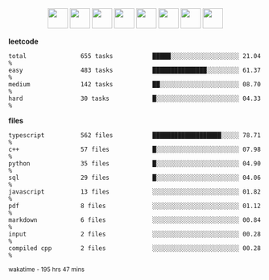 <div align="center"><img src="https://assets.leetcode.com/static_assets/marketing/2024-100-lg.png" width="40" height="40"> <img src="https://assets.leetcode.com/static_assets/marketing/2024-50-lg.png" width="40" height="40"> <img src="https://assets.leetcode.com/static_assets/marketing/lg50.png" width="40" height="40"> <img src="https://leetcode.com/static/images/badges/dcc-2024-3.png" width="40" height="40"> <img src="https://leetcode.com/static/images/badges/dcc-2024-2.png" width="40" height="40"> <img src="https://leetcode.com/static/images/badges/dcc-2024-1.png" width="40" height="40"> <img src="https://leetcode.com/static/images/badges/dcc-2023-12.png" width="40" height="40"> <img src="https://leetcode.com/static/images/badges/dcc-2023-11.png" width="40" height="40"> </div>

**leetcode**
```text
total               655 tasks           █████░░░░░░░░░░░░░░░░░░░ 21.04 %             
easy                483 tasks           ███████████████░░░░░░░░░ 61.37 %             
medium              142 tasks           ██░░░░░░░░░░░░░░░░░░░░░░ 08.70 %             
hard                30 tasks            █░░░░░░░░░░░░░░░░░░░░░░░ 04.33 %             
```

**files**
```text
typescript          562 files           ███████████████████░░░░░ 78.71 %             
c++                 57 files            █░░░░░░░░░░░░░░░░░░░░░░░ 07.98 %             
python              35 files            █░░░░░░░░░░░░░░░░░░░░░░░ 04.90 %             
sql                 29 files            █░░░░░░░░░░░░░░░░░░░░░░░ 04.06 %             
javascript          13 files            ░░░░░░░░░░░░░░░░░░░░░░░░ 01.82 %             
pdf                 8 files             ░░░░░░░░░░░░░░░░░░░░░░░░ 01.12 %             
markdown            6 files             ░░░░░░░░░░░░░░░░░░░░░░░░ 00.84 %             
input               2 files             ░░░░░░░░░░░░░░░░░░░░░░░░ 00.28 %             
compiled cpp        2 files             ░░░░░░░░░░░░░░░░░░░░░░░░ 00.28 %             
```

<sub>wakatime - 195 hrs 47 mins</sub>
